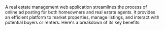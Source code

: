 A real estate management web application streamlines the process of online ad posting for both homeowners and real estate agents. It provides an efficient platform to market properties, manage listings, and interact with potential buyers or renters.
Here's a breakdown of its key benefits
